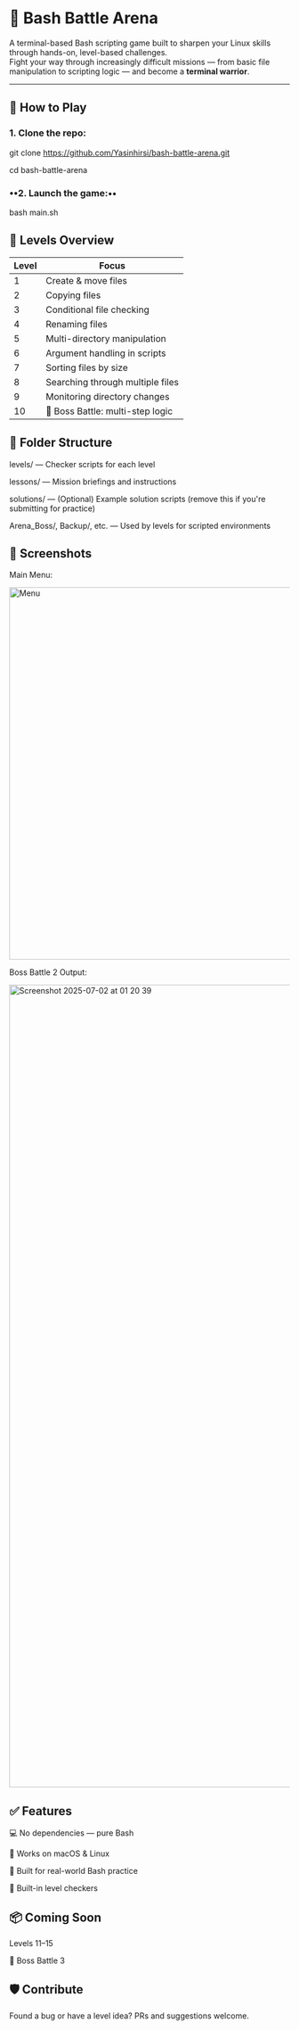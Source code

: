 # 🧠 Bash Battle Arena

A terminal-based Bash scripting game built to sharpen your Linux skills through hands-on, level-based challenges.  
Fight your way through increasingly difficult missions — from basic file manipulation to scripting logic — and become a **terminal warrior**.

---

## 📜 How to Play

### **1. Clone the repo:**

git clone https://github.com/Yasinhirsi/bash-battle-arena.git

cd bash-battle-arena

### ••2. Launch the game:••
bash main.sh


## 🧪 Levels Overview

| Level | Focus                            |
| ----- | -------------------------------- |
| 1     | Create & move files              |
| 2     | Copying files                    |
| 3     | Conditional file checking        |
| 4     | Renaming files                   |
| 5     | Multi-directory manipulation     |
| 6     | Argument handling in scripts     |
| 7     | Sorting files by size            |
| 8     | Searching through multiple files |
| 9     | Monitoring directory changes     |
| 10    | 🧠 Boss Battle: multi-step logic |


## 📁 Folder Structure

levels/ — Checker scripts for each level

lessons/ — Mission briefings and instructions

solutions/ — (Optional) Example solution scripts (remove this if you're submitting for practice)

Arena_Boss/, Backup/, etc. — Used by levels for scripted environments


## 📸 Screenshots

Main Menu:

<img width="668" alt="Menu" src="https://github.com/user-attachments/assets/f3f915d3-651b-48ab-8238-4257cf8bfaaa" />


Boss Battle 2 Output:

<img width="1440" alt="Screenshot 2025-07-02 at 01 20 39" src="https://github.com/user-attachments/assets/080e26b4-4338-418f-85b0-614e7eb80e77" />

## ✅ Features

💻 No dependencies — pure Bash

🐧 Works on macOS & Linux

🎯 Built for real-world Bash practice

🧩 Built-in level checkers


## 📦 Coming Soon

Levels 11–15

🐉 Boss Battle 3


## 🛡️ Contribute

Found a bug or have a level idea? PRs and suggestions welcome.





